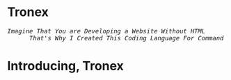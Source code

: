 # Tronex
<pre><em>Imagine That You are Developing a Website Without HTML
      That's Why I Created This Coding Language For Command Line Based Projects</em></pre>
# Introducing, Tronex
